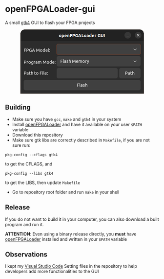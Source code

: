 # openFPGALoader-gui
A small [gtk4](https://www.gtk.org/) GUI to flash your FPGA projects
<p align="center">
  <img src="media\window.png">
</p>

## Building
- Make sure you have `gcc`, `make` and `gtk4` in your system
- Install [openFPGALoader](https://github.com/trabucayre/openFPGALoader) and have it available on your user `$PATH` variable
- Download this repository
- Make sure gtk libs are correctly described in `Makefile`, if you are not sure run:
```
pkg-config --cflags gtk4
```
to get the CFLAGS, and 
```
pkg-config --libs gtk4
```
to get the LIBS, then update `Makefile`
- Go to repository root folder and run `make` in your shell
## Release
If you do not want to build it in your computer, you can also download a built program and run it.

**ATTENTION**: Even using a binary release directly, you **must** have [openFPGALoader](https://github.com/trabucayre/openFPGALoader) installed and written in your `$PATH` variable
## Observations
I kept my [Visual Studio Code](https://code.visualstudio.com/) Setting files in the repository to help developers add more functionalities to the GUI